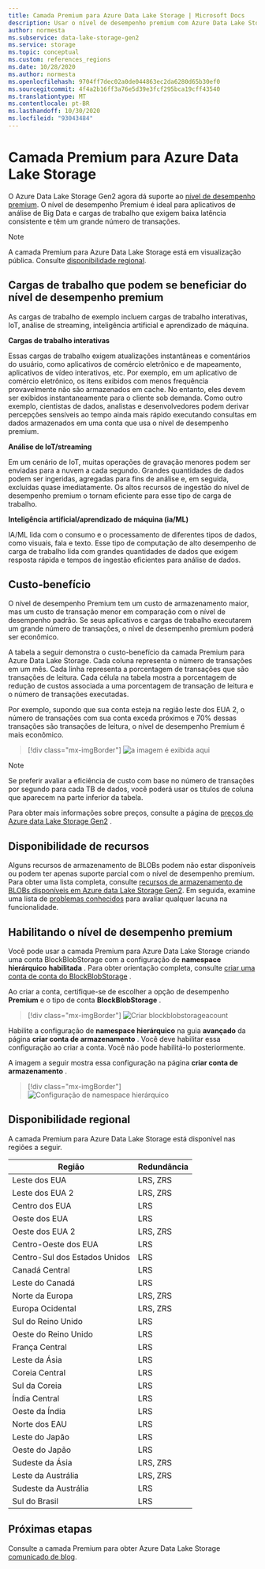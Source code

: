 ```yaml
---
title: Camada Premium para Azure Data Lake Storage | Microsoft Docs
description: Usar o nível de desempenho premium com Azure Data Lake Storage Gen2
author: normesta
ms.subservice: data-lake-storage-gen2
ms.service: storage
ms.topic: conceptual
ms.custom: references_regions
ms.date: 10/28/2020
ms.author: normesta
ms.openlocfilehash: 9704ff7dec02a0de044863ec2da6280d65b30ef0
ms.sourcegitcommit: 4f4a2b16ff3a76e5d39e3fcf295bca19cff43540
ms.translationtype: MT
ms.contentlocale: pt-BR
ms.lasthandoff: 10/30/2020
ms.locfileid: "93043484"
---
```

# <a name="premium-tier-for-azure-data-lake-storage"></a>Camada Premium para Azure Data Lake Storage

O Azure Data Lake Storage Gen2 agora dá suporte ao [nível de desempenho premium](storage-blob-performance-tiers.md#premium-performance). O nível de desempenho Premium é ideal para aplicativos de análise de Big Data e cargas de trabalho que exigem baixa latência consistente e têm um grande número de transações. 

> [!NOTE]
> A camada Premium para Azure Data Lake Storage está em visualização pública. Consulte [disponibilidade regional](#regional-availability).

## <a name="workloads-that-can-benefit-from-the-premium-performance-tier"></a>Cargas de trabalho que podem se beneficiar do nível de desempenho premium

As cargas de trabalho de exemplo incluem cargas de trabalho interativas, IoT, análise de streaming, inteligência artificial e aprendizado de máquina. 

**Cargas de trabalho interativas** 

Essas cargas de trabalho exigem atualizações instantâneas e comentários do usuário, como aplicativos de comércio eletrônico e de mapeamento, aplicativos de vídeo interativos, etc. Por exemplo, em um aplicativo de comércio eletrônico, os itens exibidos com menos frequência provavelmente não são armazenados em cache. No entanto, eles devem ser exibidos instantaneamente para o cliente sob demanda. Como outro exemplo, cientistas de dados, analistas e desenvolvedores podem derivar percepções sensíveis ao tempo ainda mais rápido executando consultas em dados armazenados em uma conta que usa o nível de desempenho premium. 

**Análise de IoT/streaming** 

Em um cenário de IoT, muitas operações de gravação menores podem ser enviadas para a nuvem a cada segundo. Grandes quantidades de dados podem ser ingeridas, agregadas para fins de análise e, em seguida, excluídas quase imediatamente. Os altos recursos de ingestão do nível de desempenho premium o tornam eficiente para esse tipo de carga de trabalho. 

**Inteligência artificial/aprendizado de máquina (ia/ML)** 

IA/ML lida com o consumo e o processamento de diferentes tipos de dados, como visuais, fala e texto. Esse tipo de computação de alto desempenho de carga de trabalho lida com grandes quantidades de dados que exigem resposta rápida e tempos de ingestão eficientes para análise de dados. 

## <a name="cost-effectiveness"></a>Custo-benefício

O nível de desempenho Premium tem um custo de armazenamento maior, mas um custo de transação menor em comparação com o nível de desempenho padrão. Se seus aplicativos e cargas de trabalho executarem um grande número de transações, o nível de desempenho premium poderá ser econômico.

A tabela a seguir demonstra o custo-benefício da camada Premium para Azure Data Lake Storage. Cada coluna representa o número de transações em um mês.  Cada linha representa a porcentagem de transações que são transações de leitura. Cada célula na tabela mostra a porcentagem de redução de custos associada a uma porcentagem de transação de leitura e o número de transações executadas. 

Por exemplo, supondo que sua conta esteja na região leste dos EUA 2, o número de transações com sua conta exceda próximos e 70% dessas transações são transações de leitura, o nível de desempenho Premium é mais econômico.

> [!div class="mx-imgBorder"]
> ![a imagem é exibida aqui](./media/premium-tier-for-data-lake-storage/premium-performance-data-lake-storage-cost-analysis-table.png)

> [!NOTE] 
> Se preferir avaliar a eficiência de custo com base no número de transações por segundo para cada TB de dados, você poderá usar os títulos de coluna que aparecem na parte inferior da tabela.

Para obter mais informações sobre preços, consulte a página de [preços do Azure data Lake Storage Gen2](https://azure.microsoft.com/pricing/details/storage/data-lake/) .

## <a name="feature-availability"></a>Disponibilidade de recursos 

Alguns recursos de armazenamento de BLOBs podem não estar disponíveis ou podem ter apenas suporte parcial com o nível de desempenho premium. Para obter uma lista completa, consulte [recursos de armazenamento de BLOBs disponíveis em Azure data Lake Storage Gen2](data-lake-storage-supported-blob-storage-features.md). Em seguida, examine uma lista de [problemas conhecidos](data-lake-storage-known-issues.md) para avaliar qualquer lacuna na funcionalidade.

## <a name="enabling-the-premium-performance-tier"></a>Habilitando o nível de desempenho premium 

Você pode usar a camada Premium para Azure Data Lake Storage criando uma conta BlockBlobStorage com a configuração de **namespace hierárquico** **habilitada** . Para obter orientação completa, consulte [criar uma conta de conta do BlockBlobStorage](storage-blob-create-account-block-blob.md) .

Ao criar a conta, certifique-se de escolher a opção de desempenho **Premium** e o tipo de conta **BlockBlobStorage** .

> [!div class="mx-imgBorder"]
> ![Criar blockblobstorageacount](./media/premium-tier-for-data-lake-storage/create-block-blob-storage-account.png)

Habilite a configuração de **namespace hierárquico** na guia **avançado** da página **criar conta de armazenamento** . Você deve habilitar essa configuração ao criar a conta. Você não pode habilitá-lo posteriormente.

A imagem a seguir mostra essa configuração na página **criar conta de armazenamento** .

> [!div class="mx-imgBorder"]
> ![Configuração de namespace hierárquico](./media/create-data-lake-storage-account/hierarchical-namespace-feature.png)

## <a name="regional-availability"></a>Disponibilidade regional

A camada Premium para Azure Data Lake Storage está disponível nas regiões a seguir.

|Região|Redundância|
|--|--|
|Leste dos EUA|LRS, ZRS|
|Leste dos EUA 2|LRS, ZRS|
|Centro dos EUA|LRS|
|Oeste dos EUA|LRS|
|Oeste dos EUA 2|LRS, ZRS|
|Centro-Oeste dos EUA|LRS|
|Centro-Sul dos Estados Unidos|LRS|
|Canadá Central|LRS|
|Leste do Canadá|LRS|
|Norte da Europa|LRS, ZRS|
|Europa Ocidental|LRS, ZRS|
|Sul do Reino Unido|LRS|
|Oeste do Reino Unido|LRS|
|França Central|LRS|
|Leste da Ásia|LRS|
|Coreia Central|LRS|
|Sul da Coreia|LRS|
|Índia Central|LRS|
|Oeste da Índia|LRS|
|Norte dos EAU|LRS|
|Leste do Japão|LRS|
|Oeste do Japão|LRS|
|Sudeste da Ásia|LRS, ZRS|
|Leste da Austrália|LRS, ZRS|
|Sudeste da Austrália|LRS|
|Sul do Brasil|LRS|


## <a name="next-steps"></a>Próximas etapas

Consulte a camada Premium para obter Azure Data Lake Storage [comunicado de blog](https://www.microsoft.com).
